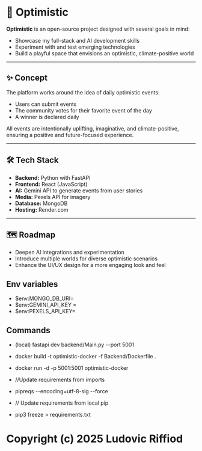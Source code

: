 # 🌱 Optimistic

**Optimistic** is an open-source project designed with several goals in mind:

- Showcase my full-stack and AI development skills
- Experiment with and test emerging technologies
- Build a playful space that envisions an optimistic, climate-positive world

---

## ✨ Concept

The platform works around the idea of daily optimistic events:

- Users can submit events
- The community votes for their favorite event of the day
- A winner is declared daily

All events are intentionally uplifting, imaginative, and climate-positive, ensuring a positive and future-focused experience.

---

## 🛠 Tech Stack

- **Backend:** Python with FastAPI
- **Frontend:** React (JavaScript)
- **AI:** Gemini API to generate events from user stories
- **Media:** Pexels API for imagery
- **Database:** MongoDB
- **Hosting:** Render.com

---

## 🗺 Roadmap

- Deepen AI integrations and experimentation
- Introduce multiple worlds for diverse optimistic scenarios
- Enhance the UI/UX design for a more engaging look and feel

## Env variables 
- $env:MONGO_DB_URI=
- $env:GEMINI_API_KEY =
- $env:PEXELS_API_KEY=

## Commands
- (local) fastapi dev backend/Main.py --port 5001
- docker build -t optimistic-docker -f Backend/Dockerfile .
- docker run -d -p 5001:5001 optimistic-docker

- //Update requirements from imports 
- pipreqs --encoding=utf-8-sig --force   
- // Update requirements from local pip 
- pip3 freeze > requirements.txt    


# Copyright (c) 2025 Ludovic Riffiod